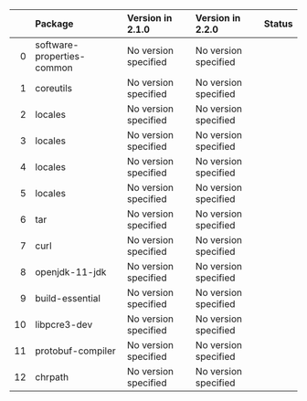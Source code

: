 |    | Package                    | Version in 2.1.0     | Version in 2.2.0     | Status   |
|---:|:---------------------------|:---------------------|:---------------------|:---------|
|  0 | software-properties-common | No version specified | No version specified |          |
|  1 | coreutils                  | No version specified | No version specified |          |
|  2 | locales                    | No version specified | No version specified |          |
|  3 | locales                    | No version specified | No version specified |          |
|  4 | locales                    | No version specified | No version specified |          |
|  5 | locales                    | No version specified | No version specified |          |
|  6 | tar                        | No version specified | No version specified |          |
|  7 | curl                       | No version specified | No version specified |          |
|  8 | openjdk-11-jdk             | No version specified | No version specified |          |
|  9 | build-essential            | No version specified | No version specified |          |
| 10 | libpcre3-dev               | No version specified | No version specified |          |
| 11 | protobuf-compiler          | No version specified | No version specified |          |
| 12 | chrpath                    | No version specified | No version specified |          |